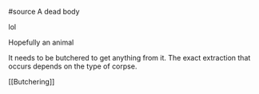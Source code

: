 #source 
A dead body

lol

Hopefully an animal

It needs to be butchered to get anything from it.
The exact extraction that occurs depends on the type of corpse.

[[Butchering]]